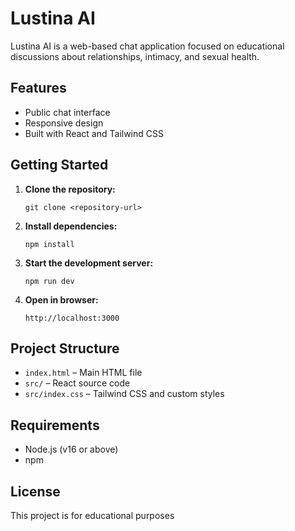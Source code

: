 # Lustina AI

Lustina AI is a web-based chat application focused on educational discussions about relationships, intimacy, and sexual health.

## Features

- Public chat interface
- Responsive design
- Built with React and Tailwind CSS

## Getting Started

1. **Clone the repository:**
   ```
   git clone <repository-url>
   ```

2. **Install dependencies:**
   ```
   npm install
   ```

3. **Start the development server:**
   ```
   npm run dev
   ```

4. **Open in browser:**
   ```
   http://localhost:3000
   ```

## Project Structure

- `index.html` – Main HTML file
- `src/` – React source code
- `src/index.css` – Tailwind CSS and custom styles

## Requirements

- Node.js (v16 or above)
- npm

## License

This project is for educational purposes